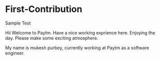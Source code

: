 # First-Contribution
Sample Test

Hii Welcome to Paytm. Have a nice working exprience here.
Enjoying the day. Please make some exciting atmosphere.



My name is mukesh purbey, currently working at Paytm as a software engineer.
